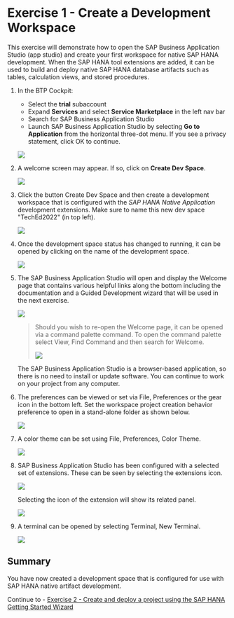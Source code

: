 # Exercise 1 - Create a Development Workspace

This exercise will demonstrate how to open the SAP Business Application Studio (app studio) and create your first workspace for native SAP HANA development.  When the SAP HANA tool extensions are added, it can be used to build and deploy native SAP HANA database artifacts such as tables, calculation views, and stored procedures.  

1. In the BTP Cockpit:
   * Select the **trial** subaccount
   * Expand **Services** and select **Service Marketplace** in the left nav bar
   * Search for SAP Business Application Studio
   * Launch SAP Business Application Studio by selecting **Go to Application** from the horizontal three-dot menu.  If you see a privacy statement, click OK to continue.
    
    ![](images/create-or-open.png)

2. A welcome screen may appear.  If so, click on **Create Dev Space**.

    ![](images/Welcome-screen.png)

3. Click the button Create Dev Space and then create a development workspace that is configured with the *SAP HANA Native Application* development extensions.  Make sure to name this new dev space "TechEd2022" (in top left).

    ![](images/workspace.png)

4. Once the development space status has changed to running, it can be opened by clicking on the name of the development space.

    ![](images/started.png)

5. The SAP Business Application Studio will open and display the Welcome page that contains various helpful links along the bottom including the documentation and a Guided Development wizard that will be used in the next exercise.

    ![](images/Welcome.png)

    >Should you wish to re-open the Welcome page, it can be opened via a command palette command.  To open the command palette select View, Find Command and then search for Welcome.
    >
    >![](images/re-open-welcome.png)

    The SAP Business Application Studio is a browser-based application, so there is no need to install or update software.  You can continue to work on your project from any computer.

6. The preferences can be viewed or set via File, Preferences or the gear icon in the bottom left.  Set the workspace project creation behavior preference to open in a stand-alone folder as shown below.

    ![](images/preferences.png)

7. A color theme can be set using File, Preferences, Color Theme.

    ![](images/color-theme.png)

8. SAP Business Application Studio has been configured with a selected set of extensions.  These can be seen by selecting the extensions icon.  

    ![](images/extensions.png)

    Selecting the icon of the extension will show its related panel.   

    ![](images/git-panel.png)

9. A terminal can be opened by selecting Terminal, New Terminal.

    ![](images/terminal.png)


## Summary

You have now created a development space that is configured for use with SAP HANA native artifact development.

Continue to - [Exercise 2 - Create and deploy a project using the SAP HANA Getting Started Wizard](../ex2/README.md)


